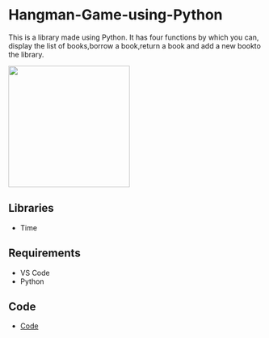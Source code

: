 # Hangman-Game-using-Python

This is a library made using Python. It has four functions by which you can, display the list of books,borrow a book,return a book and add a new bookto the library.

<img src="data/Screenshot (5).png" height="240" >


## Libraries
* Time



## Requirements
* VS Code
* Python

## Code 

* [Code](code/main.py)
